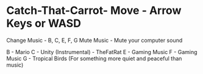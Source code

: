# Catch-That-Carrot- Move - Arrow Keys or WASD

Change Music - B, C, E, F, G 
Mute Music - Mute your computer sound

B - Mario
C - Unity (Instrumental) - TheFatRat
E - Gaming Music
F - Gaming Music
G - Tropical Birds (For something more quiet and peaceful than music)
